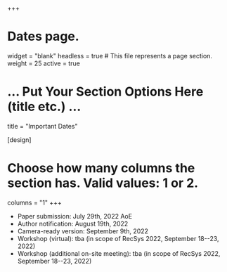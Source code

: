 +++
# Dates page.
widget = "blank"
headless = true  # This file represents a page section.
weight = 25
active = true

# ... Put Your Section Options Here (title etc.) ...
title = "Important Dates"

[design]
  # Choose how many columns the section has. Valid values: 1 or 2.
  columns = "1"
+++
* Paper submission: July 29th, 2022 AoE
* Author notification: August 19th, 2022
* Camera-ready version: September 9th, 2022
* Workshop (virtual): tba (in scope of RecSys 2022, September 18--23, 2022)
* Workshop (additional on-site meeting): tba (in scope of RecSys 2022, September 18--23, 2022)


